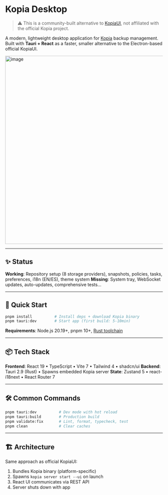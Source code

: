 # Kopia Desktop

> ⚠️ This is a community-built alternative to [KopiaUI](https://github.com/kopia/kopia), not affiliated with the official Kopia project.

A modern, lightweight desktop application for [Kopia](https://kopia.io) backup management. Built with **Tauri + React** as a faster, smaller alternative to the Electron-based official KopiaUI.

<img width="972" height="601" alt="image" src="https://github.com/user-attachments/assets/4f20cb8f-c1ce-4671-ab8c-0981bcd2de52" />

---

## ✨ Status

**Working**: Repository setup (8 storage providers), snapshots, policies, tasks, preferences, i18n (EN/ES), theme system
**Missing**: System tray, WebSocket updates, auto-updates, comprehensive tests...

---

## 🚀 Quick Start

```bash
pnpm install          # Install deps + download Kopia binary
pnpm tauri:dev        # Start app (first build: 5-10min)
```

**Requirements**: Node.js 20.19+, pnpm 10+, [Rust toolchain](https://rustup.rs/)

---

## 📦 Tech Stack

**Frontend**: React 19 • TypeScript • Vite 7 • Tailwind 4 • shadcn/ui
**Backend**: Tauri 2.9 (Rust) • Spawns embedded Kopia server
**State**: Zustand 5 • react-i18next • React Router 7

---

## 🛠️ Common Commands

```bash
pnpm tauri:dev          # Dev mode with hot reload
pnpm tauri:build        # Production build
pnpm validate:fix       # Lint, format, typecheck, test
pnpm clean              # Clear caches
```

---

## 🏗️ Architecture

Same approach as official KopiaUI:

1. Bundles Kopia binary (platform-specific)
2. Spawns `kopia server start --ui` on launch
3. React UI communicates via REST API
4. Server shuts down with app
